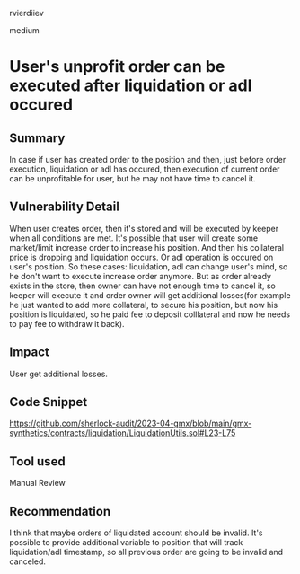 rvierdiiev

medium

# User's unprofit order can be executed after liquidation or adl occured

## Summary
In case if user has created order to the position and then, just before order execution, liquidation or adl has occured, then execution of current order can be unprofitable for user, but he may not have time to cancel it.
## Vulnerability Detail
When user creates order, then it's stored and will be executed by keeper when all conditions are met.
It's possible that user will create some market/limit increase order to increase his position. And then his collateral price is dropping and liquidation occurs. Or adl operation is occured on user's position. So these cases: liquidation, adl can change user's mind, so he don't want to execute increase order anymore.
But as order already exists in the store, then owner can have not enough time to cancel it, so keeper will execute it and order owner will get additional losses(for example he just wanted to add more collateral, to secure his position, but now his position is liquidated, so he paid fee to deposit colllateral and now he needs to pay fee to withdraw it back).
## Impact
User get additional losses.
## Code Snippet
https://github.com/sherlock-audit/2023-04-gmx/blob/main/gmx-synthetics/contracts/liquidation/LiquidationUtils.sol#L23-L75
## Tool used

Manual Review

## Recommendation
I think that maybe orders of liquidated account should be invalid. It's possible to provide additional variable to position that will track liquidation/adl timestamp, so all previous order are going to be invalid and canceled.